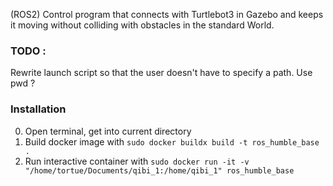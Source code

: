 (ROS2) Control program that connects with Turtlebot3 in Gazebo and keeps it moving without colliding with obstacles in the standard World.

### TODO :
Rewrite launch script so that the user doesn't have to specify a path. Use pwd ?

### Installation

0. Open terminal, get into current directory
1. Build docker image with `sudo docker buildx build -t ros_humble_base .`
2. Run interactive container with `sudo docker run -it -v "/home/tortue/Documents/qibi_1:/home/qibi_1" ros_humble_base`

